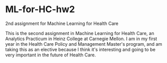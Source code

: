 # ML-for-HC-hw2
2nd assignment for Machine Learning for Health Care

This is the second assignment in Machine Learning for Health Care, an Analytics Practicum in Heinz College at Carnegie Mellon. I am in my
first year in the Health Care Policy and Management Master's program, and am taking this as an elective because I think it's interesting
and going to be very important in the future of Health Care.
